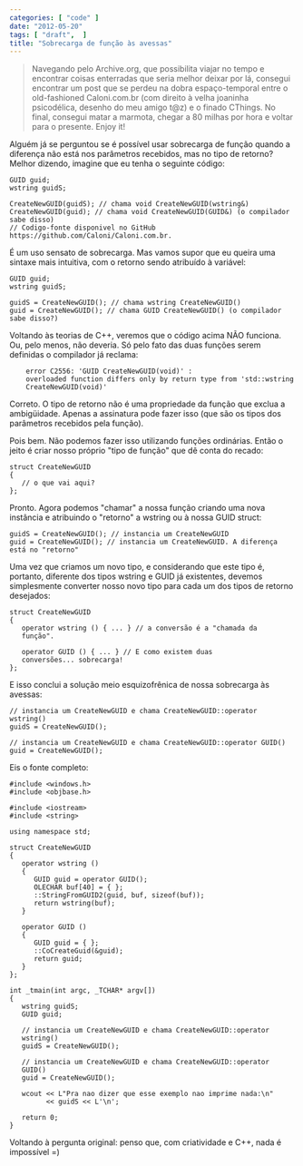 ```yaml
---
categories: [ "code" ]
date: "2012-05-20"
tags: [ "draft",  ]
title: "Sobrecarga de função às avessas"
---
```

> Navegando pelo Archive.org, que possibilita viajar no tempo e encontrar
coisas enterradas que seria melhor deixar por lá, consegui encontrar
um post que se perdeu na dobra espaço-temporal entre o old-fashioned
Caloni.com.br (com direito à velha joaninha psicodélica, desenho do
meu amigo t@z) e o finado CThings. No final, consegui matar a marmota,
chegar a 80 milhas por hora e voltar para o presente. Enjoy it!

Alguém já se perguntou se é possível usar sobrecarga de função
quando a diferença não está nos parâmetros recebidos, mas no tipo
de retorno? Melhor dizendo, imagine que eu tenha o seguinte código:

    GUID guid;
    wstring guidS;
    
    CreateNewGUID(guidS); // chama void CreateNewGUID(wstring&)
    CreateNewGUID(guid); // chama void CreateNewGUID(GUID&) (o compilador
    sabe disso)
    // Codigo-fonte disponivel no GitHub
    https://github.com/Caloni/Caloni.com.br.
    

É um uso sensato de sobrecarga. Mas vamos supor que eu queira uma
sintaxe mais intuitiva, com o retorno sendo atribuído à variável:

    GUID guid;
    wstring guidS;
    
    guidS = CreateNewGUID(); // chama wstring CreateNewGUID()
    guid = CreateNewGUID(); // chama GUID CreateNewGUID() (o compilador
    sabe disso?)
     
    

Voltando às teorias de C++, veremos que o código acima NÃO
funciona. Ou, pelo menos, não deveria. Só pelo fato das duas funções
serem definidas o compilador já reclama:

        error C2556: 'GUID CreateNewGUID(void)' :
        overloaded function differs only by return type from 'std::wstring
        CreateNewGUID(void)'

Correto. O tipo de retorno não é uma propriedade da função que exclua
a ambigüidade. Apenas a assinatura pode fazer isso (que são os tipos
dos parâmetros recebidos pela função).

Pois bem. Não podemos fazer isso utilizando funções ordinárias. Então
o jeito é criar nosso próprio "tipo de função" que dê conta do
recado:

    struct CreateNewGUID
    {
       // o que vai aqui?
    }; 
    

Pronto. Agora podemos "chamar" a nossa função criando uma nova
instância e atribuindo o "retorno" a wstring ou à nossa GUID struct:

    guidS = CreateNewGUID(); // instancia um CreateNewGUID
    guid = CreateNewGUID(); // instancia um CreateNewGUID. A diferença
    está no "retorno" 
    

Uma vez que criamos um novo tipo, e considerando que este tipo é,
portanto, diferente dos tipos wstring e GUID já existentes, devemos
simplesmente converter nosso novo tipo para cada um dos tipos de retorno
desejados:

    struct CreateNewGUID
    {
       operator wstring () { ... } // a conversão é a "chamada da
       função".
    
       operator GUID () { ... } // E como existem duas
       conversões... sobrecarga!
    }; 
    

E isso conclui a solução meio esquizofrênica de nossa sobrecarga às
avessas:

    // instancia um CreateNewGUID e chama CreateNewGUID::operator
    wstring()
    guidS = CreateNewGUID();
    
    // instancia um CreateNewGUID e chama CreateNewGUID::operator GUID()
    guid = CreateNewGUID(); 
    

Eis o fonte completo:

    #include <windows.h>
    #include <objbase.h>
    
    #include <iostream>
    #include <string>
    
    using namespace std;
    
    struct CreateNewGUID
    {
       operator wstring ()
       {
          GUID guid = operator GUID();
          OLECHAR buf[40] = { };
          ::StringFromGUID2(guid, buf, sizeof(buf));
          return wstring(buf);
       }
    
       operator GUID ()
       {
          GUID guid = { };
          ::CoCreateGuid(&guid);
          return guid;
       }
    };
    
    int _tmain(int argc, _TCHAR* argv[])
    {
       wstring guidS;
       GUID guid;
    
       // instancia um CreateNewGUID e chama CreateNewGUID::operator
       wstring()
       guidS = CreateNewGUID();
    
       // instancia um CreateNewGUID e chama CreateNewGUID::operator
       GUID()
       guid = CreateNewGUID();
    
       wcout << L"Pra nao dizer que esse exemplo nao imprime nada:\n"
             << guidS << L'\n';
    
       return 0;
    } 
    

Voltando à pergunta original: penso que, com criatividade e C++, nada
é impossível =)
